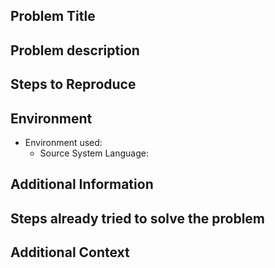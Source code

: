 ## Problem Title

## Problem description

<!-- Describe here clearly and concisely the problem encountered with the middleware. -->

## Steps to Reproduce

<!-- List here the steps required to reproduce the issue. -->

## Environment

- Environment used: <!-- Statge or Production. -->
  - Source System Language: <!--Python, PHP, C#, etc. -->

## Additional Information

<!-- Add any additional information that might be relevant to understanding the problem, such as error messages, logs, or other details. -->

## Steps already tried to solve the problem

<!-- List any steps you have already tried to resolve the issue, if applicable. -->

## Additional Context
<!--
Provide any additional context you think is relevant to the issue. -->